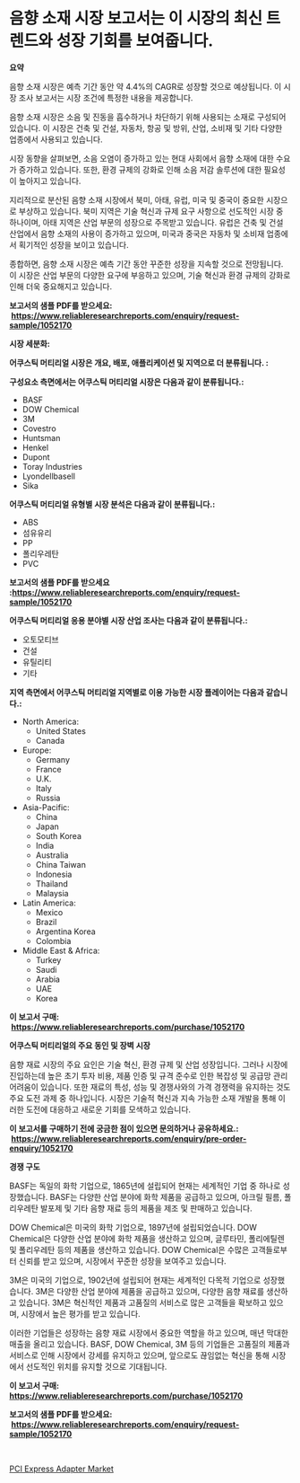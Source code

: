 <p><h1>음향 소재 시장 보고서는 이 시장의 최신 트렌드와 성장 기회를 보여줍니다.</h1></p><p><strong>요약</strong></p>
<p><p>음향 소재 시장은 예측 기간 동안 약 4.4%의 CAGR로 성장할 것으로 예상됩니다. 이 시장 조사 보고서는 시장 조건에 특정한 내용을 제공합니다.</p><p>음향 소재 시장은 소음 및 진동을 흡수하거나 차단하기 위해 사용되는 소재로 구성되어 있습니다. 이 시장은 건축 및 건설, 자동차, 항공 및 방위, 산업, 소비재 및 기타 다양한 업종에서 사용되고 있습니다.</p><p>시장 동향을 살펴보면, 소음 오염이 증가하고 있는 현대 사회에서 음향 소재에 대한 수요가 증가하고 있습니다. 또한, 환경 규제의 강화로 인해 소음 저감 솔루션에 대한 필요성이 높아지고 있습니다.</p><p>지리적으로 분산된 음향 소재 시장에서 북미, 아태, 유럽, 미국 및 중국이 중요한 시장으로 부상하고 있습니다. 북미 지역은 기술 혁신과 규제 요구 사항으로 선도적인 시장 중 하나이며, 아태 지역은 산업 부문의 성장으로 주목받고 있습니다. 유럽은 건축 및 건설 산업에서 음향 소재의 사용이 증가하고 있으며, 미국과 중국은 자동차 및 소비재 업종에서 획기적인 성장을 보이고 있습니다.</p><p>종합하면, 음향 소재 시장은 예측 기간 동안 꾸준한 성장을 지속할 것으로 전망됩니다. 이 시장은 산업 부문의 다양한 요구에 부응하고 있으며, 기술 혁신과 환경 규제의 강화로 인해 더욱 중요해지고 있습니다.</p></p>
<p><strong>보고서의 샘플 PDF를 받으세요: &nbsp;<a href="https://www.reliableresearchreports.com/enquiry/request-sample/1052170">https://www.reliableresearchreports.com/enquiry/request-sample/1052170</a></strong></p>
<p><strong>시장 세분화:</strong></p>
<p><strong> 어쿠스틱 머티리얼 시장은 개요, 배포, 애플리케이션 및 지역으로 더 분류됩니다. :</strong></p>
<p><strong>구성요소 측면에서는 어쿠스틱 머티리얼 시장은 다음과 같이 분류됩니다.:</strong></p>
<p><ul><li>BASF</li><li>DOW Chemical</li><li>3M</li><li>Covestro</li><li>Huntsman</li><li>Henkel</li><li>Dupont</li><li>Toray Industries</li><li>Lyondellbasell</li><li>Sika</li></ul></p>
<p><strong> 어쿠스틱 머티리얼 유형별 시장 분석은 다음과 같이 분류됩니다.:</strong></p>
<p><ul><li>ABS</li><li>섬유유리</li><li>PP</li><li>폴리우레탄</li><li>PVC</li></ul></p>
<p><strong>보고서의 샘플 PDF를 받으세요 :<a href="https://www.reliableresearchreports.com/enquiry/request-sample/1052170">https://www.reliableresearchreports.com/enquiry/request-sample/1052170</a></strong></p>
<p><strong> 어쿠스틱 머티리얼 응용 분야별 시장 산업 조사는 다음과 같이 분류됩니다.:</strong></p>
<p><ul><li>오토모티브</li><li>건설</li><li>유틸리티</li><li>기타</li></ul></p>
<p><strong>지역 측면에서 어쿠스틱 머티리얼 지역별로 이용 가능한 시장 플레이어는 다음과 같습니다.:</strong></p>
<p><ul>
    <li>
        North America:
        <ul>
            <li>United States</li>
            <li>Canada</li>
        </ul>
    </li>
    <li>
        Europe:
        <ul>
            <li>Germany</li>
            <li>France</li>
            <li>U.K.</li>
            <li>Italy</li>
            <li>Russia</li>
        </ul>
    </li>
    <li>
        Asia-Pacific:
        <ul>
            <li>China</li>
            <li>Japan</li>
            <li>South Korea</li>
            <li>India</li>
            <li>Australia</li>
            <li>China Taiwan</li>
            <li>Indonesia</li>
            <li>Thailand</li>
            <li>Malaysia</li>
        </ul>
    </li>
    <li>
        Latin America:
        <ul>
            <li>Mexico</li>
            <li>Brazil</li>
            <li>Argentina Korea</li>
            <li>Colombia</li>
        </ul>
    </li>
    <li>
        Middle East & Africa:
        <ul>
            <li>Turkey</li>
            <li>Saudi</li>
            <li>Arabia</li>
            <li>UAE</li>
            <li>Korea</li>
        </ul>
    </li>
    </ul></p>
<p><strong>이 보고서 구매: &nbsp;<a href="https://www.reliableresearchreports.com/purchase/1052170">https://www.reliableresearchreports.com/purchase/1052170</a></strong></p>
<p><strong>어쿠스틱 머티리얼의 주요 동인 및 장벽 시장</strong></p>
<p><p>음향 재료 시장의 주요 요인은 기술 혁신, 환경 규제 및 산업 성장입니다. 그러나 시장에 진입하는데 높은 초기 투자 비용, 제품 인증 및 규격 준수로 인한 복잡성 및 공급망 관리 어려움이 있습니다. 또한 재료의 특성, 성능 및 경쟁사와의 가격 경쟁력을 유지하는 것도 주요 도전 과제 중 하나입니다. 시장은 기술적 혁신과 지속 가능한 소재 개발을 통해 이러한 도전에 대응하고 새로운 기회를 모색하고 있습니다.</p></p>
<p><strong>이 보고서를 구매하기 전에 궁금한 점이 있으면 문의하거나 공유하세요.: &nbsp;<a href="https://www.reliableresearchreports.com/enquiry/pre-order-enquiry/1052170">https://www.reliableresearchreports.com/enquiry/pre-order-enquiry/1052170</a></strong></p>
<p><strong>경쟁 구도</strong></p>
<p><p>BASF는 독일의 화학 기업으로, 1865년에 설립되어 현재는 세계적인 기업 중 하나로 성장했습니다. BASF는 다양한 산업 분야에 화학 제품을 공급하고 있으며, 아크릴 필름, 폴리우레탄 발포제 및 기타 음향 재료 등의 제품을 제조 및 판매하고 있습니다.</p><p>DOW Chemical은 미국의 화학 기업으로, 1897년에 설립되었습니다. DOW Chemical은 다양한 산업 분야에 화학 제품을 생산하고 있으며, 글루타민, 폴리에틸렌 및 폴리우레탄 등의 제품을 생산하고 있습니다. DOW Chemical은 수많은 고객들로부터 신뢰를 받고 있으며, 시장에서 꾸준한 성장을 보여주고 있습니다.</p><p>3M은 미국의 기업으로, 1902년에 설립되어 현재는 세계적인 다목적 기업으로 성장했습니다. 3M은 다양한 산업 분야에 제품을 공급하고 있으며, 다양한 음향 재료를 생산하고 있습니다. 3M은 혁신적인 제품과 고품질의 서비스로 많은 고객들을 확보하고 있으며, 시장에서 높은 평가를 받고 있습니다.</p><p>이러한 기업들은 성장하는 음향 재료 시장에서 중요한 역할을 하고 있으며, 매년 막대한 매출을 올리고 있습니다. BASF, DOW Chemical, 3M 등의 기업들은 고품질의 제품과 서비스로 인해 시장에서 강세를 유지하고 있으며, 앞으로도 끊임없는 혁신을 통해 시장에서 선도적인 위치를 유지할 것으로 기대됩니다.</p></p>
<p><strong>이 보고서 구매: &nbsp; <a href="https://www.reliableresearchreports.com/purchase/1052170">https://www.reliableresearchreports.com/purchase/1052170</a></strong></p>
<p><strong>보고서의 샘플 PDF를 받으세요: &nbsp;<a href="https://www.reliableresearchreports.com/enquiry/request-sample/1052170">https://www.reliableresearchreports.com/enquiry/request-sample/1052170</a></strong><strong></strong></p>
<p>&nbsp;</p>
<p><p><a href="https://github.com/ChiragRP21/Market-Research-Report-List-4/blob/main/pci-express-adapter-market.md">PCI Express Adapter Market</a></p></p>